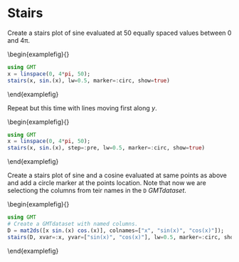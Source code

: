 # Stairs

Create a stairs plot of sine evaluated at 50 equally spaced values between 0 and 4π.

\begin{examplefig}{}
```julia
using GMT
x = linspace(0, 4*pi, 50);
stairs(x, sin.(x), lw=0.5, marker=:circ, show=true)
```
\end{examplefig}

Repeat but this time with lines moving first along *y*.

\begin{examplefig}{}
```julia
using GMT
x = linspace(0, 4*pi, 50);
stairs(x, sin.(x), step=:pre, lw=0.5, marker=:circ, show=true)
```
\end{examplefig}

Create a stairs plot of sine and a cosine evaluated at same points as above and add a circle marker
at the points location. Note that now we are selectiong the columns from teir names in the `D` *GMTdataset*.

\begin{examplefig}{}
```julia
using GMT
# Create a GMTdataset with named columns.
D = mat2ds([x sin.(x) cos.(x)], colnames=["x", "sin(x)", "cos(x)"]);
stairs(D, xvar=:x, yvar=["sin(x)", "cos(x)"], lw=0.5, marker=:circ, show=true)
```
\end{examplefig}
